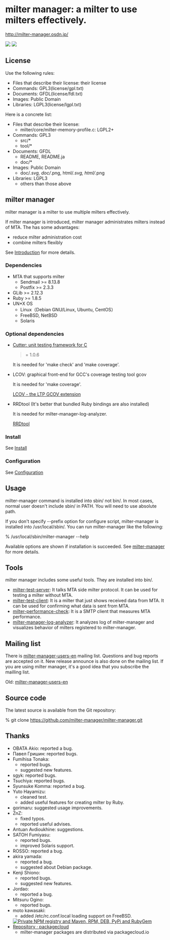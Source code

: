 # milter manager: a milter to use milters effectively.

http://milter-manager.osdn.jp/

[![](https://img.shields.io/badge/deb-packagecloud.io-844fec.svg)](https://6cbde467-a8b8-40b8-bdfd-10f10edab167.pipedrive.email/c/xyol6og7ym/my797q63d4/6pk6g6ex40/0?redirectUrl=http%3A%2F%2Fpackagecloud.io%2F)
[![](https://img.shields.io/badge/rpm-packagecloud.io-844fec.svg)](https://6cbde467-a8b8-40b8-bdfd-10f10edab167.pipedrive.email/c/xyol6og7ym/my797q63d4/6pk6g6ex40/0?redirectUrl=http%3A%2F%2Fpackagecloud.io%2F)

## License

Use the following rules:

  * Files that describe their license: their license
  * Commands: GPL3(license/gpl.txt)
  * Documents: GFDL(license/fdl.txt)
  * Images: Public Domain
  * Libraries: LGPL3(license/lgpl.txt)

Here is a concrete list:

  * Files that describe their license:
    * milter/core/milter-memory-profile.c: LGPL2+
  * Commands: GPL3
    * src/*
    * tool/*
  * Documents: GFDL
    * README, README.ja
    * doc/*
  * Images: Public Domain
    * doc/*.svg, doc/*.png, html/*.svg, html/*.png
  * Libraries: LGPL3
    * others than those above

## milter manager

milter manager is a milter to use multiple milters
effectively.

If milter manager is introduced, milter manager
administrates milters instead of MTA. The has some
advantages:

  * reduce milter administration cost
  * combine milters flexibly

See [Introduction](doc/introduction.rd) for more details.

### Dependencies

  * MTA that supports milter
    * Sendmail >= 8.13.8
    * Postfix >= 2.3.3
  * GLib >= 2.12.3
  * Ruby >= 1.8.5
  * UN*X OS
    * Linux（Debian GNU/Linux, Ubuntu, CentOS）
    * FreeBSD, NetBSD
    * Solaris

### Optional dependencies

  * [Cutter: unit testing framework for C](http://cutter.sourceforge.net/)
    >= 1.0.6

    It is needed for 'make check' and 'make coverage'.

  * LCOV: graphical front-end for GCC's coverage testing tool gcov

    It is needed for 'make coverage'.

    [LCOV - the LTP GCOV extension](http://ltp.sourceforge.net/coverage/lcov.php)

  * RRDtool (It's better that bundled Ruby bindings are also installed)

    It is needed for milter-manager-log-analyzer.

    [RRDtool](http://oss.oetiker.ch/rrdtool/)

### Install

See [Install](doc/install.rd)

### Configuration

See [Configuration](doc/configuration.rd)

## Usage

milter-manager command is installed into sbin/ not
bin/. In most cases, normal user doesn't include sbin/ in
PATH. You will need to use absolute path.

If you don't specify --prefix option for configure script,
milter-manager is installed into /usr/local/sbin/. You can
run milter-manager like the following:

  % /usr/local/sbin/milter-manager --help

Available options are shown if installation is succeeded.
See [milter-manager](doc/milter-manager.rd) for more details.

## Tools

milter manager includes some useful tools. They are
installed into bin/.

  * [milter-test-server](doc/milter-test-server.rd): It
    talks MTA side milter protocol. It can be used for
    testing a milter without MTA.
  * [milter-test-client](doc/milter-test-client.rd): It
    is a milter that just shows received data from MTA. It
    can be used for confirming what data is sent from MTA.
  * [milter-performance-check](doc/milter-performance-check.rd):
    It is a SMTP client that measures MTA performance.
  * [milter-manager-log-analyzer](doc/milter-manager-log-analyzer.rd):
    It analyzes log of milter-manager and visualizes
    behavior of milters registered to milter-manager.

## Mailing list

There is
[milter-manager-users-en](http://lists.osdn.me/mailman/listinfo/milter-manager-users-en)
mailing list. Questions and bug reports are accepted on
it. New release announce is also done on the mailing
list. If you are using milter manager, it's a good idea that
you subscribe the mailling list.

Old: [milter-manager-users-en](https://lists.sourceforge.net/lists/listinfo/milter-manager-users-en)

## Source code

The latest source is available from the Git repository:

  % git clone https://github.com/milter-manager/milter-manager.git

## Thanks

  * OBATA Akio: reported a bug.
  * Павел Гришин: reported bugs.
  * Fumihisa Tonaka:
    * reported bugs.
    * suggested new features.
  * sgyk: reported bugs.
  * Tsuchiya: reported bugs.
  * Syunsuke Komma: reported a bug.
  * Yuto Hayamizu:
    * cleaned test.
    * added useful features for creating milter by Ruby.
  * gorimaru: suggested usage improvements.
  * ZnZ:
    * fixed typos.
    * reported useful advises.
  * Antuan Avdioukhine: suggestions.
  * SATOH Fumiyasu:
    * reported bugs.
    * improved Solaris support.
  * ROSSO: reported a bug.
  * akira yamada:
    * reported a bug.
    * suggested about Debian package.
  * Kenji Shiono:
    * reported bugs.
    * suggested new features.
  * Jordao:
    * reported a bug.
  * Mitsuru Ogino:
    * reported bugs.
  * moto kawasaki:
    * added /etc/rc.conf.local loading support on FreeBSD.
  * [![Private NPM registry and Maven, RPM, DEB, PyPi and RubyGem Repository · packagecloud](https://packagecloud.io/images/packagecloud-badge.png)](https://packagecloud.io/)
    * milter-manager packages are distributed via packagecloud.io
